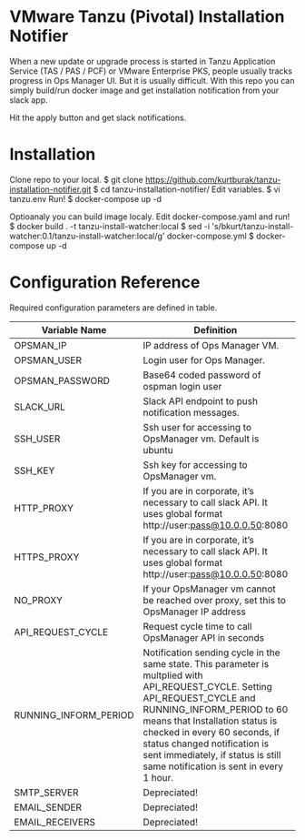 # VMware Tanzu (Pivotal) Installation Notifier
When a new update or upgrade process is started in Tanzu Application Service (TAS / PAS / PCF) or VMware Enterprise PKS, people usually tracks progress in Ops Manager UI. But it is usually difficult. With this repo you can simply build/run docker image and get installation notification from your slack app.

Hit the apply button and get slack notifications.

# Installation

Clone repo to your local.
    $ git clone https://github.com/kurtburak/tanzu-installation-notifier.git
    $ cd tanzu-installation-notifier/
Edit variables.
    $ vi tanzu.env
Run!
    $ docker-compose up -d

Optioanaly you can build image localy. Edit docker-compose.yaml and run!
    $ docker build . -t tanzu-install-watcher:local
    $ sed -i 's/bkurt\/tanzu-install-watcher:0.1/tanzu-install-watcher:local/g' docker-compose.yml
    $ docker-compose up -d
    
# Configuration Reference

Required configuration parameters are defined in table.

| Variable Name  |Definition                     |Example                      |Required|
|----------------|-------------------------------|-----------------------------|----------
|OPSMAN_IP    |IP address of Ops Manager VM.         |OPSMAN_IP=10.0.0.10      |Yes
|OPSMAN_USER     |Login user for Ops Manager.           |OPSMAN_USER=admin          |Yes
|OPSMAN_PASSWORD      |Base64 coded password of ospman login user |OPSMAN_PASSWORD=MTIzNDU2|Yes
|SLACK_URL|Slack API endpoint to push notification messages.| SLACK_URL=https://hooks.slack.com/services/TL2BSJFTZ/BL73TSGJDS/hTfKSTYfksdKHGStdfıasg|Yes
|SSH_USER  |Ssh user for accessing to OpsManager vm. Default is ubuntu |SSH_USER=ubuntu|No
|SSH_KEY  |Ssh key for accessing to OpsManager vm. |SSH_KEY=-----BEGIN RSA PRIVATE KEY-----\nJSKLJnsd....\n...YASGDklbj\n-----END RSA PRIVATE KEY----- |Yes
|HTTP_PROXY|If you are in corporate, it’s necessary to call slack API. It uses global format http://user:pass@10.0.0.50:8080  |HTTP_PROXY=http://10.0.0.50:8080|No
|HTTPS_PROXY|If you are in corporate, it’s necessary to call slack API. It uses global format http://user:pass@10.0.0.50:8080  |HTTPS_PROXY=http://10.0.0.50:8080|No
|NO_PROXY|If your OpsManager vm cannot be reached over proxy, set this to OpsManager IP address|NO_PROXY=10.0.0.10|No
|API_REQUEST_CYCLE| Request cycle time to call OpsManager API in seconds| API_REQUEST_CYCLE=60|Yes
|RUNNING_INFORM_PERIOD|Notification sending cycle in the same state. This parameter is multplied with API_REQUEST_CYCLE. Setting API_REQUEST_CYCLE and RUNNING_INFORM_PERIOD to 60 means that Installation status is checked in every 60 seconds, if status changed notification is sent immediately, if status is still same notification is sent in every 1 hour.| RUNNING_INFORM_PERIOD=60 |Yes
|SMTP_SERVER | Depreciated! |SMTP_SERVER=|No|
|EMAIL_SENDER | Depreciated! |EMAIL_SENDER=|No|
|EMAIL_RECEIVERS |Depreciated!|EMAIL_RECEIVERS=|No|

